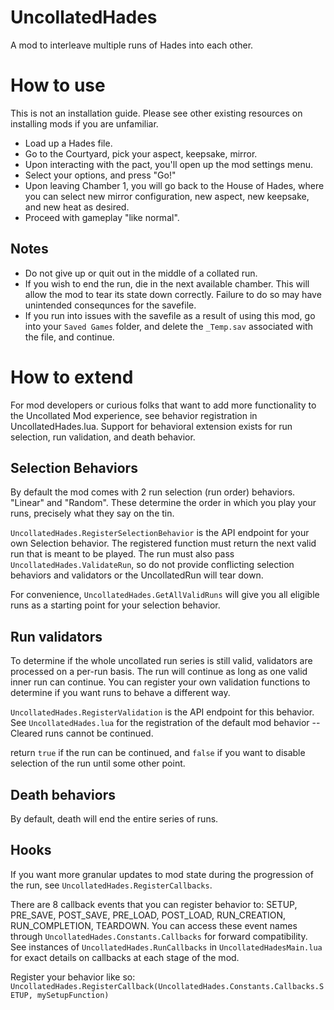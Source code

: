# UncollatedHades
A mod to interleave multiple runs of Hades into each other.

# How to use
This is not an installation guide. Please see other existing resources on installing mods if you are unfamiliar.

* Load up a Hades file.
* Go to the Courtyard, pick your aspect, keepsake, mirror.
* Upon interacting with the pact, you'll open up the mod settings menu.
* Select your options, and press "Go!"
* Upon leaving Chamber 1, you will go back to the House of Hades, where you can select new mirror configuration, new aspect, new keepsake, and new heat as desired.
* Proceed with gameplay "like normal".

## Notes
* Do not give up or quit out in the middle of a collated run.
* If you wish to end the run, die in the next available chamber. This will allow the mod to tear its state down correctly. Failure to do so may have unintended consequnces for the savefile.
* If you run into issues with the savefile as a result of using this mod, go into your `Saved Games` folder, and delete the `_Temp.sav` associated with the file, and continue.

# How to extend
For mod developers or curious folks that want to add more functionality to the Uncollated Mod experience, see behavior registration in UncollatedHades.lua. Support for behavioral extension exists for run selection, run validation, and death behavior.

## Selection Behaviors
By default the mod comes with 2 run selection (run order) behaviors. "Linear" and "Random". These determine the order in which you play your runs, precisely what they say on the tin.

`UncollatedHades.RegisterSelectionBehavior` is the API endpoint for your own Selection behavior. The registered function must return the next valid run that is meant to be played. The run must also pass `UncollatedHades.ValidateRun`, so do not provide conflicting selection behaviors and validators or the UncollatedRun will tear down.

For convenience, `UncollatedHades.GetAllValidRuns` will give you all eligible runs as a starting point for your selection behavior.

## Run validators
To determine if the whole uncollated run series is still valid, validators are processed on a per-run basis. The run will continue as long as one valid inner run can continue. You can register your own validation functions to determine if you want runs to behave a different way.

`UncollatedHades.RegisterValidation` is the API endpoint for this behavior. See `UncollatedHades.lua` for the registration of the default mod behavior -- Cleared runs cannot be continued.

return `true` if the run can be continued, and `false` if you want to disable selection of the run until some other point.

## Death behaviors
By default, death will end the entire series of runs.

## Hooks
If you want more granular updates to mod state during the progression of the run, see `UncollatedHades.RegisterCallbacks`.

There are 8 callback events that you can register behavior to: SETUP, PRE_SAVE, POST_SAVE, PRE_LOAD, POST_LOAD, RUN_CREATION, RUN_COMPLETION, TEARDOWN. You can access these event names through `UncollatedHades.Constants.Callbacks` for forward compatibility. See instances of `UncollatedHades.RunCallbacks` in `UncollatedHadesMain.lua` for exact details on callbacks at each stage of the mod.

Register your behavior like so: `UncollatedHades.RegisterCallback(UncollatedHades.Constants.Callbacks.SETUP, mySetupFunction)`

